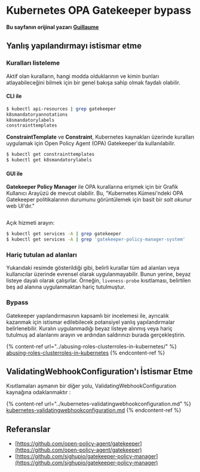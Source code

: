# Kubernetes OPA Gatekeeper bypass

**Bu sayfanın orijinal yazarı** [**Guillaume**](https://www.linkedin.com/in/guillaume-chapela-ab4b9a196)

## Yanlış yapılandırmayı istismar etme

### Kuralları listeleme

Aktif olan kuralların, hangi modda olduklarının ve kimin bunları atlayabileceğini bilmek için bir genel bakışa sahip olmak faydalı olabilir.

#### CLI ile
```bash
$ kubectl api-resources | grep gatekeeper
k8smandatoryannotations                                                             constraints.gatekeeper.sh/v1beta1                  false        K8sMandatoryAnnotations
k8smandatorylabels                                                                  constraints.gatekeeper.sh/v1beta1                  false        K8sMandatoryLabel
constrainttemplates                                                                 templates.gatekeeper.sh/v1                         false        ConstraintTemplate
```
**ConstraintTemplate** ve **Constraint**, Kubernetes kaynakları üzerinde kuralları uygulamak için Open Policy Agent (OPA) Gatekeeper'da kullanılabilir.
```bash
$ kubectl get constrainttemplates
$ kubectl get k8smandatorylabels
```
#### GUI ile

**Gatekeeper Policy Manager** ile OPA kurallarına erişmek için bir Grafik Kullanıcı Arayüzü de mevcut olabilir. Bu, "Kubernetes Kümesi'ndeki OPA Gatekeeper politikalarının durumunu görüntülemek için basit bir _salt okunur_ web UI'dır."

<figure><img src="../../../.gitbook/assets/05-constraints.png" alt=""><figcaption></figcaption></figure>

Açık hizmeti arayın:
```bash
$ kubectl get services -A | grep gatekeeper
$ kubectl get services -A | grep 'gatekeeper-policy-manager-system'
```
### Hariç tutulan ad alanları

Yukarıdaki resimde gösterildiği gibi, belirli kurallar tüm ad alanları veya kullanıcılar üzerinde evrensel olarak uygulanmayabilir. Bunun yerine, beyaz listeye dayalı olarak çalışırlar. Örneğin, `liveness-probe` kısıtlaması, belirtilen beş ad alanına uygulanmaktan hariç tutulmuştur.

### Bypass

Gatekeeper yapılandırmasının kapsamlı bir incelemesi ile, ayrıcalık kazanmak için istismar edilebilecek potansiyel yanlış yapılandırmalar belirlenebilir. Kuralın uygulanmadığı beyaz listeye alınmış veya hariç tutulmuş ad alanlarını arayın ve ardından saldırınızı burada gerçekleştirin.

{% content-ref url="../abusing-roles-clusterroles-in-kubernetes/" %}
[abusing-roles-clusterroles-in-kubernetes](../abusing-roles-clusterroles-in-kubernetes/)
{% endcontent-ref %}

## ValidatingWebhookConfiguration'ı İstismar Etme

Kısıtlamaları aşmanın bir diğer yolu, ValidatingWebhookConfiguration kaynağına odaklanmaktır :&#x20;

{% content-ref url="../kubernetes-validatingwebhookconfiguration.md" %}
[kubernetes-validatingwebhookconfiguration.md](../kubernetes-validatingwebhookconfiguration.md)
{% endcontent-ref %}

## Referanslar

* [https://github.com/open-policy-agent/gatekeeper](https://github.com/open-policy-agent/gatekeeper)
* [https://github.com/sighupio/gatekeeper-policy-manager](https://github.com/sighupio/gatekeeper-policy-manager)
